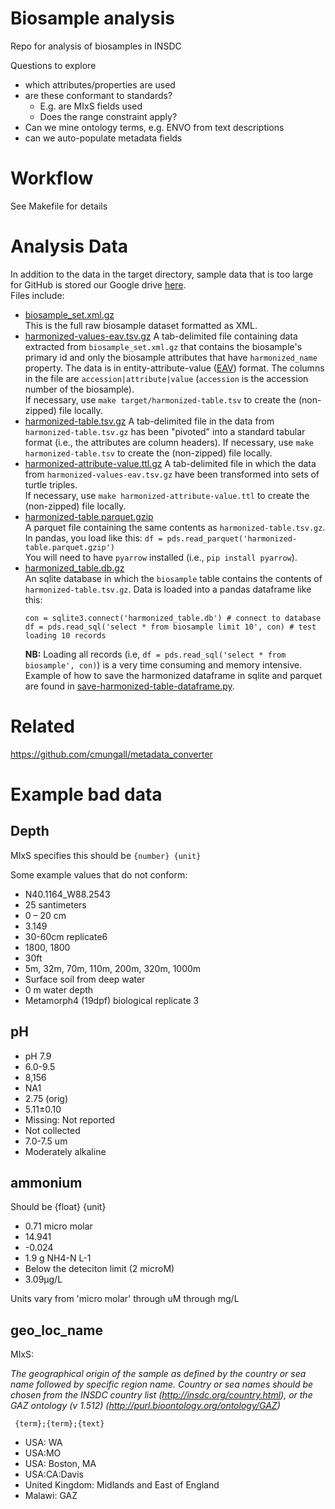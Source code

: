 # Biosample analysis

Repo for analysis of biosamples in INSDC

Questions to explore

 - which attributes/properties are used
 - are these conformant to standards?
    - E.g. are MIxS fields used
    - Does the range constraint apply?
 - Can we mine ontology terms, e.g. ENVO from text descriptions
 - can we auto-populate metadata fields

# Workflow

See Makefile for details

# Analysis Data
In addition to the data in the target directory, sample data that is too large for GitHub is stored our Google drive [here](https://drive.google.com/drive/u/1/folders/1eL0v0stoduahjDpoDJIk3z2pJBAU4b2Y).  
Files include:
- [biosample_set.xml.gz](https://drive.google.com/file/d/1YNp7Sj4k0jfZZa3DSsqO0QQ64m0_DT3e/view?usp=sharing)  
  This is the full raw biosample dataset formatted as XML.
- [harmonized-values-eav.tsv.gz](https://drive.google.com/file/d/1CgLykW37ZDjgSSxz3GFPGZoDlSwG3N9e/view?usp=sharing)
  A tab-delimited file containing data extracted from `biosample_set.xml.gz` that contains the biosample's primary id and only the biosample attributes that have `harmonized_name` property.
  The data is in entity-attribute-value ([EAV](https://en.wikipedia.org/wiki/Entity–attribute–value_model)) format. The columns in the file are `accession|attribute|value` (`accession` is the accession number of the biosample).  
  If necessary, use `make target/harmonized-table.tsv` to create the (non-zipped) file locally.   
- [harmonized-table.tsv.gz](https://drive.google.com/file/d/1chyK2dS8XoPBXriERvi70N9xIhZFUbcy/view?usp=sharing)
  A tab-delimited file in the data from `harmonized-table.tsv.gz` has been "pivoted" into a standard tabular format (i.e., the attributes are column headers).
  If necessary, use `make harmonized-table.tsv` to create the (non-zipped) file locally.   
- [harmonized-attribute-value.ttl.gz](https://drive.google.com/file/d/1id30HwYoghNtki6zPsxz82ew2dDIeiL1/view?usp=sharing)
  A tab-delimited file in which the data from `harmonized-values-eav.tsv.gz` have been transformed into sets of turtle triples.  
  If necessary, use `make harmonized-attribute-value.ttl` to create the (non-zipped) file locally.  
- [harmonized-table.parquet.gzip](https://drive.google.com/file/d/1m-YfihC8ToW82JL-YLr7DRPvcUdz9wsD/view?usp=sharing)   
  A parquet file containing the same contents as `harmonized-table.tsv.gz`. In pandas, you load like this: `df = pds.read_parquet('harmonized-table.parquet.gzip')`  
  You will need to have `pyarrow` installed (i.e., `pip install pyarrow`).
- [harmonized_table.db.gz](https://drive.google.com/file/d/1hgrLkDkUokzOKNXZUa31oW8Umt1woyan/view?usp=sharing)  
  An sqlite database in which the `biosample` table contains the contents of `harmonized-table.tsv.gz`. Data is loaded into a pandas dataframe like this:
  ```
  con = sqlite3.connect('harmonized_table.db') # connect to database
  df = pds.read_sql('select * from biosample limit 10', con) # test loading 10 records
  ```
  **NB:** Loading all records (i.e, `df = pds.read_sql('select * from biosample', con)`) is a very time consuming and memory intensive.  
  Example of how to save the harmonized dataframe in sqlite and parquet are found in [save-harmonized-table-dataframe.py](util/save-harmonized-table-dataframe.py).
  
# Related 

https://github.com/cmungall/metadata_converter

# Example bad data

## Depth

MIxS specifies this should be `{number} {unit}`

Some example values that do not conform:

 - N40.1164_W88.2543
 - 25 santimeters
 - 0 – 20 cm
 - 3.149
 - 30-60cm replicate6
 - 1800, 1800
 - 30ft
 - 5m, 32m, 70m, 110m, 200m, 320m, 1000m
 - Surface soil from deep water
 - 0 m water depth
 - Metamorph4 (19dpf) biological replicate 3

## pH

 - pH 7.9
 - 6.0-9.5
 - 8,156
 - NA1
 - 2.75 (orig)
 - 5.11±0.10
 - Missing: Not reported
 - Not collected
 - 7.0-7.5 um
 - Moderately alkaline

## ammonium

Should be {float} {unit}

 - 0.71 micro molar
 - 14.941
 - -0.024
 - 1.9 g NH4-N L-1
 - Below the deteciton limit (2 microM)
 - 3.09µg/L

Units vary from 'micro molar' through uM through mg/L

## geo_loc_name

MIxS:

_The geographical origin of the sample as defined by the country or sea name followed by specific region name. Country or sea names should be chosen from the INSDC country list (http://insdc.org/country.html), or the GAZ ontology (v 1.512) (http://purl.bioontology.org/ontology/GAZ)_

` {term};{term};{text}`

 - USA: WA
 - USA:MO
 - USA: Boston, MA
 - USA:CA:Davis
 - United Kingdom: Midlands and East of England
 - Malawi: GAZ
 
 
